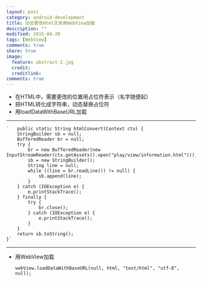 ```yaml
---
layout: post
category: android-development
title: 动态更改Html文本用WebView加载
description: ""
modified: 2015-04-20
tags: [WebView]
comments: true
share: true
image:
  feature: abstract-2.jpg
  credit: 
  creditlink: 
comments: true
---
```


- 在HTML中，需要更改的位置用占位符表示（名字随便起）
- 把HTML转化成字符串，动态替换占位符
- 用loadDataWithBaseURL加载

----------
    `	public static String htmlConvert(Context ctx) {
		StringBuilder sb = null;
		BufferedReader br = null;
		try {
			br = new BufferedReader(new InputStreamReader(ctx.getAssets().open("play/view/information.html")));
			sb = new StringBuilder();
			String line = null;
			while ((line = br.readLine()) != null) {
				sb.append(line);
			}
		} catch (IOException e) {
			e.printStackTrace();
		} finally {
			try {
				br.close();
			} catch (IOException e) {
				e.printStackTrace();
			}
		}
		return sb.toString();
	}`

----------


- 用WebView加载

    `webView.loadDataWithBaseURL(null, html, "text/html", "utf-8", null);`